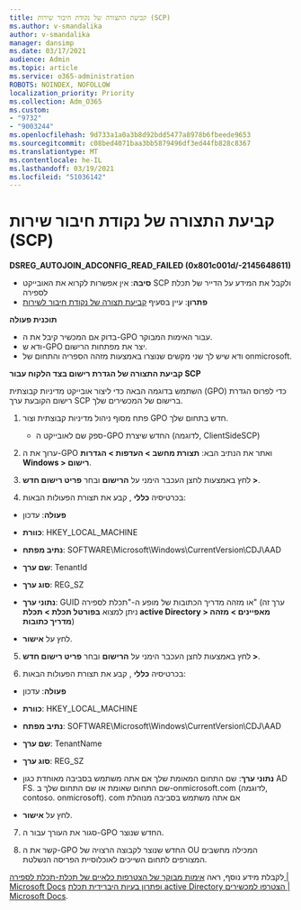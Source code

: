 ```yaml
---
title: קביעת התצורה של נקודת חיבור שירות (SCP)
ms.author: v-smandalika
author: v-smandalika
manager: dansimp
ms.date: 03/17/2021
audience: Admin
ms.topic: article
ms.service: o365-administration
ROBOTS: NOINDEX, NOFOLLOW
localization_priority: Priority
ms.collection: Adm_O365
ms.custom:
- "9732"
- "9003244"
ms.openlocfilehash: 9d733a1a0a3b8d92bdd5477a8978b6fbeede9653
ms.sourcegitcommit: c08bed4071baa3bb5879496df3ed44fb828c8367
ms.translationtype: MT
ms.contentlocale: he-IL
ms.lasthandoff: 03/19/2021
ms.locfileid: "51036142"
---
```

# <a name="configure-service-connection-point-scp"></a>קביעת התצורה של נקודת חיבור שירות (SCP)

**DSREG_AUTOJOIN_ADCONFIG_READ_FAILED (0x801c001d/-2145648611)**

- **סיבה**: אין אפשרות לקרוא את האובייקט SCP ולקבל את המידע על הדייר של תכלת לספירה
- **פתרון**: עיין בסעיף [קביעת תצורה של נקודת חיבור לשירות](https://docs.microsoft.com/azure/active-directory/devices/hybrid-azuread-join-federated-domains#configure-hybrid-azure-ad-join)


**תוכנית פעולה**

- בדוק אם המכשיר קיבל את ה-GPO עבור האימות המבוקר.
- ודא ש-GPO יצר את מפתחות הרישום.
- ודא שיש לך שני מקשים שנוצרו באמצעות מזהה הספריה והתחום של onmicrosoft.

**קביעת התצורה של הגדרת רישום בצד הלקוח עבור SCP**

השתמש בדוגמה הבאה כדי ליצור אובייקט מדיניות קבוצתית (GPO) כדי לפרוס הגדרת רישום הקובעת ערך SCP ברישום של המכשירים שלך.

1. פתח מסוף ניהול מדיניות קבוצתית וצור GPO חדש בתחום שלך.
     - ספק שם לאובייקט ה-GPO החדש שיצרת (לדוגמה, ClientSideSCP)

2. ערוך את ה-GPO ואתר את הנתיב הבא: **תצורת מחשב > העדפות > הגדרות Windows > רישום**.

3. לחץ באמצעות לחצן העכבר הימני על **הרישום** ובחר **פריט רישום חדש >**.

4. בכרטיסיה **כללי** , קבע את תצורת הפעולות הבאות:
  
- **פעולה**: עדכון
    
- **כוורת**: HKEY_LOCAL_MACHINE
    
- **נתיב מפתח**: SOFTWARE\Microsoft\Windows\CurrentVersion\CDJ\AAD
    
- **שם ערך**: TenantId
    
- **סוג ערך**: REG_SZ
    
- **נתוני ערך**: GUID או מזהה מדריך הכתובות של מופע ה-"תכלת לספירה" (ערך זה ניתן למצוא **בפורטל תכלת > תכלת active Directory > מאפיינים > מזהה מדריך כתובות**)
 
- לחץ על **אישור**.
 
5. לחץ באמצעות לחצן העכבר הימני על **הרישום** ובחר **פריט רישום חדש >**.

6. בכרטיסיה **כללי** , קבע את תצורת הפעולות הבאות:
  
- **פעולה**: עדכון
    
- **כוורת**: HKEY_LOCAL_MACHINE
    
- **נתיב מפתח**: SOFTWARE\Microsoft\Windows\CurrentVersion\CDJ\AAD
    
- **שם ערך**: TenantName
    
- **סוג ערך**: REG_SZ
    
- **נתוני ערך**: שם התחום המאומת שלך אם אתה משתמש בסביבה מאוחדת כגון AD FS. שם התחום שאומת או שם התחום שלך ב-onmicrosoft.com (לדוגמה, contoso. onmicrosoft). com אם אתה משתמש בסביבה מנוהלת

- לחץ על **אישור**.

7. סגור את העורך עבור ה-GPO החדש שנוצר.

8. קשר את ה-GPO החדש שנוצר לקבוצה הרצויה של OU המכילה מחשבים המצורפים לתחום השייכים לאוכלוסיית הפריסה הנשלטת.

לקבלת מידע נוסף, ראה [אימות מבוקר של הצטרפות כלאיים של תכלת-תכלת לספירה | Microsoft Docs](https://docs.microsoft.com/azure/active-directory/devices/hybrid-azuread-join-control)  [ופתרון בעיות היברידית תכלת active Directory הצטרפו למכשירים | Microsoft Docs](https://docs.microsoft.com/azure/active-directory/devices/troubleshoot-hybrid-join-windows-current).









